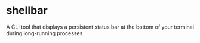 # shellbar
A CLI tool that displays a persistent status bar at the bottom of your terminal during long-running processes
